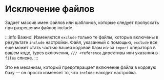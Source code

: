 Исключение файлов
=================

Задает массив имен файлов или шаблонов, которые следует пропускать при разрешении файлов include.

:::info Важно!
Изменяются `exclude` только те файлы, которые включены в результате `include` настройки.
Файл, указанный с помощью, `exclude` все еще может стать частью вашей кодовой базы
из-за `import` оператора в вашем коде, types включения, `/// <reference` директивы или указания в `files` списке.
:::

Это не механизм, который предотвращает включение файла в кодовую базу — 
он просто изменяет то, что `include` находит настройка.